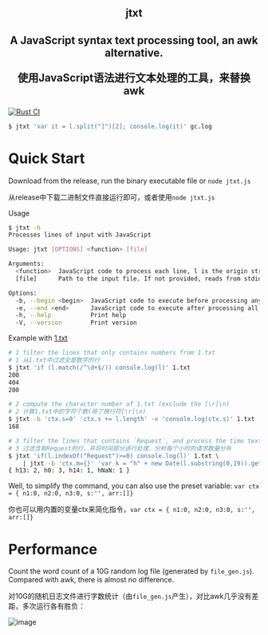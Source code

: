 <center>
    <h2>jtxt<h2>
    <p>A JavaScript syntax text processing tool, an awk alternative.</p>
    <p>使用JavaScript语法进行文本处理的工具，来替换awk</p>
</center>

[![Rust CI](https://github.com/sunwu51/jtxt/actions/workflows/js.yml/badge.svg)](https://github.com/sunwu51/jtxt/actions/workflows/js.yml)

```bash
$ jtxt 'var it = l.split("]")[2]; console.log(it)' gc.log
```

# Quick Start
Download from the release, run the binary executable file or `node jtxt.js`

从release中下载二进制文件直接运行即可，或者使用`node jtxt.js`

Usage
```bash
$ jtxt -h
Processes lines of input with JavaScript

Usage: jtxt [OPTIONS] <function> [file]

Arguments:
  <function>  JavaScript code to process each line, l is the origin string
  [file]      Path to the input file. If not provided, reads from stdin.

Options:
  -b, --begin <begin>  JavaScript code to execute before processing any lines
  -e, --end <end>      JavaScript code to execute after processing all lines
  -h, --help           Print help
  -V, --version        Print version
```
Example with [1.txt](./1.txt)
```bash
# 1 filter the lines that only contains numbers from 1.txt
# 1 从1.txt中过滤全是数字的行
$ jtxt 'if (l.match(/^\d+$/)) console.log(l)' 1.txt
200
404
200

# 2 compute the character number of 1.txt (exclude the [\r]\n)
# 2 计算1.txt中的字符个数(除了换行符[\r]\n)
$ jtxt -b 'ctx.s=0' 'ctx.s += l.length' -e 'console.log(ctx.s)' 1.txt
168

# 3 filter the lines that contains `Request`, and process the time text, then analyze the distribution of quantity per hour
# 3 过滤含有Request的行，并将时间部分进行处理，分析每个小时的请求数量分布
$ jtxt 'if(l.indexOf("Request")>=0) console.log(l)' 1.txt \
    | jtxt -b 'ctx.m={}' 'var k = "h" + new Date(l.substring(0,19)).getHours(); if(!ctx.m[k]) ctx.m[k]=0; ctx.m[k]++' -e 'console.log(ctx.m)' 1.txt
{ h13: 2, h0: 3, h14: 1, hNaN: 1 }
```

Well, to simplify the command, you can also use the preset variable: `var ctx = { n1:0, n2:0, n3:0, s:'', arr:[]}`

你也可以用内置的变量ctx来简化指令，`var ctx = { n1:0, n2:0, n3:0, s:'', arr:[]}`

# Performance
Count the word count of a 10G random log file (generated by `file_gen.js`). Compared with awk, there is almost no difference. 

对10G的随机日志文件进行字数统计（由`file_gen.js`产生），对比awk几乎没有差距，多次运行各有胜负：

![image](https://i.imgur.com/jFaFmXa.png)